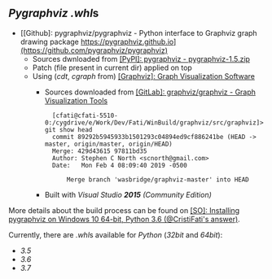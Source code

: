*Pygraphviz* *.whl*s
--------------------

- [[Github]: pygraphviz/pygraphviz - Python interface to Graphviz graph drawing package https://pygraphviz.github.io](https://github.com/pygraphviz/pygraphviz)
    - Sources dwnloaded from [[PyPI]: pygraphviz - pygraphviz-1.5.zip](https://files.pythonhosted.org/packages/7e/b1/d6d849ddaf6f11036f9980d433f383d4c13d1ebcfc3cd09bc845bda7e433/pygraphviz-1.5.zip)
    - Patch (file present in current dir) applied on top
    - Using (*cdt*, *cgraph* from) [[Graphviz]: Graph Visualization Software](https://www.graphviz.org)
        - Sources downloaded from [[GitLab]: graphviz/graphviz - Graph Visualization Tools](https://gitlab.com/graphviz/graphviz)

                [cfati@cfati-5510-0:/cygdrive/e/Work/Dev/Fati/WinBuild/graphviz/src/graphviz]> git show head
                commit 89292b5945933b1501293c04894ed9cf886241be (HEAD -> master, origin/master, origin/HEAD)
                Merge: 429d43615 97811bd35
                Author: Stephen C North <scnorth@gmail.com>
                Date:   Mon Feb 4 08:09:40 2019 -0500

                    Merge branch 'wasbridge/graphviz-master' into HEAD

        - Built with *Visual Studio **2015** (Community Edition)*


More details about the build process can be found on [[SO]: Installing pygraphviz on Windows 10 64-bit, Python 3.6 (@CristiFati's answer)](https://stackoverflow.com/questions/45093811/installing-pygraphviz-on-windows-10-64-bit-python-3-6/54890705#54890705).

Currently, there are *.whl*s available for *Python* (*32bit* and *64bit*):
- *3.5*
- *3.6*
- *3.7*
